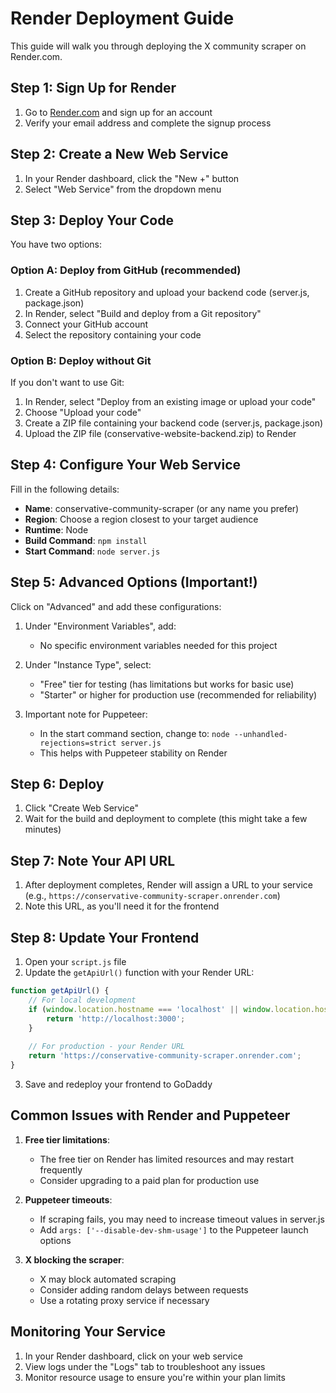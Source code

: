 # Render Deployment Guide

This guide will walk you through deploying the X community scraper on Render.com.

## Step 1: Sign Up for Render

1. Go to [Render.com](https://render.com/) and sign up for an account
2. Verify your email address and complete the signup process

## Step 2: Create a New Web Service

1. In your Render dashboard, click the "New +" button
2. Select "Web Service" from the dropdown menu

## Step 3: Deploy Your Code

You have two options:

### Option A: Deploy from GitHub (recommended)

1. Create a GitHub repository and upload your backend code (server.js, package.json)
2. In Render, select "Build and deploy from a Git repository"
3. Connect your GitHub account
4. Select the repository containing your code

### Option B: Deploy without Git

If you don't want to use Git:

1. In Render, select "Deploy from an existing image or upload your code"
2. Choose "Upload your code"
3. Create a ZIP file containing your backend code (server.js, package.json)
4. Upload the ZIP file (conservative-website-backend.zip) to Render

## Step 4: Configure Your Web Service

Fill in the following details:

- **Name**: conservative-community-scraper (or any name you prefer)
- **Region**: Choose a region closest to your target audience
- **Runtime**: Node
- **Build Command**: `npm install`
- **Start Command**: `node server.js`

## Step 5: Advanced Options (Important!)

Click on "Advanced" and add these configurations:

1. Under "Environment Variables", add:
   - No specific environment variables needed for this project

2. Under "Instance Type", select:
   - "Free" tier for testing (has limitations but works for basic use)
   - "Starter" or higher for production use (recommended for reliability)

3. Important note for Puppeteer:
   - In the start command section, change to: `node --unhandled-rejections=strict server.js`
   - This helps with Puppeteer stability on Render

## Step 6: Deploy

1. Click "Create Web Service"
2. Wait for the build and deployment to complete (this might take a few minutes)

## Step 7: Note Your API URL

1. After deployment completes, Render will assign a URL to your service
   (e.g., `https://conservative-community-scraper.onrender.com`)
2. Note this URL, as you'll need it for the frontend

## Step 8: Update Your Frontend

1. Open your `script.js` file
2. Update the `getApiUrl()` function with your Render URL:

```javascript
function getApiUrl() {
    // For local development 
    if (window.location.hostname === 'localhost' || window.location.hostname === '127.0.0.1') {
        return 'http://localhost:3000';
    }
    
    // For production - your Render URL
    return 'https://conservative-community-scraper.onrender.com';
}
```

3. Save and redeploy your frontend to GoDaddy

## Common Issues with Render and Puppeteer

1. **Free tier limitations**: 
   - The free tier on Render has limited resources and may restart frequently
   - Consider upgrading to a paid plan for production use

2. **Puppeteer timeouts**: 
   - If scraping fails, you may need to increase timeout values in server.js
   - Add `args: ['--disable-dev-shm-usage']` to the Puppeteer launch options

3. **X blocking the scraper**:
   - X may block automated scraping
   - Consider adding random delays between requests
   - Use a rotating proxy service if necessary

## Monitoring Your Service

1. In your Render dashboard, click on your web service
2. View logs under the "Logs" tab to troubleshoot any issues
3. Monitor resource usage to ensure you're within your plan limits 